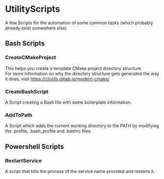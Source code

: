 # UtilityScripts
A few Scripts for the automation of some common tasks (which probably already exist somewhere else)

## Bash Scripts

### CreateCMakeProject
This helps you create a template CMake project directory structure.  
For more information on why the directory structure gets generated the way it does, visit https://cliutils.gitlab.io/modern-cmake/

### CreateBashScript
A Script creating a Bash file with some boilerplate information.

### AddToPath
A Script which adds the current working directory to the PATH by modifying the .profile, .bash_profile and .bashrc files.

## Powershell Scripts

### RestartService
A script that kills the process of the service name provided and restarts it.
